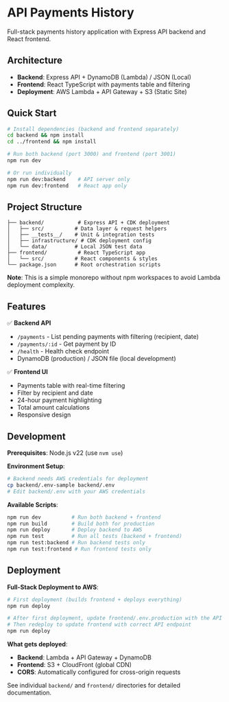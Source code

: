 # API Payments History

Full-stack payments history application with Express API backend and React frontend.

## Architecture

- **Backend**: Express API + DynamoDB (Lambda) / JSON (Local)
- **Frontend**: React TypeScript with payments table and filtering
- **Deployment**: AWS Lambda + API Gateway + S3 (Static Site)

## Quick Start

```bash
# Install dependencies (backend and frontend separately)
cd backend && npm install
cd ../frontend && npm install

# Run both backend (port 3000) and frontend (port 3001)
npm run dev

# Or run individually
npm run dev:backend    # API server only
npm run dev:frontend   # React app only
```

## Project Structure

```
├── backend/           # Express API + CDK deployment
│   ├── src/          # Data layer & request helpers
│   ├── __tests__/    # Unit & integration tests
│   ├── infrastructure/ # CDK deployment config
│   └── data/         # Local JSON test data
├── frontend/          # React TypeScript app
│   └── src/          # React components & styles
└── package.json      # Root orchestration scripts
```

**Note**: This is a simple monorepo without npm workspaces to avoid Lambda deployment complexity.

## Features

✅ **Backend API**
- `/payments` - List pending payments with filtering (recipient, date)
- `/payments/:id` - Get payment by ID
- `/health` - Health check endpoint
- DynamoDB (production) / JSON file (local development)

✅ **Frontend UI**
- Payments table with real-time filtering
- Filter by recipient and date
- 24-hour payment highlighting
- Total amount calculations
- Responsive design

## Development

**Prerequisites**: Node.js v22 (use `nvm use`)

**Environment Setup**:
```bash
# Backend needs AWS credentials for deployment
cp backend/.env-sample backend/.env
# Edit backend/.env with your AWS credentials
```

**Available Scripts**:
```bash
npm run dev          # Run both backend + frontend
npm run build        # Build both for production
npm run deploy       # Deploy backend to AWS
npm run test         # Run all tests (backend + frontend)
npm run test:backend # Run backend tests only
npm run test:frontend # Run frontend tests only
```

## Deployment

**Full-Stack Deployment to AWS**:
```bash
# First deployment (builds frontend + deploys everything)
npm run deploy

# After first deployment, update frontend/.env.production with the API URL
# Then redeploy to update frontend with correct API endpoint
npm run deploy
```

**What gets deployed**:
- **Backend**: Lambda + API Gateway + DynamoDB
- **Frontend**: S3 + CloudFront (global CDN)
- **CORS**: Automatically configured for cross-origin requests

See individual `backend/` and `frontend/` directories for detailed documentation.
